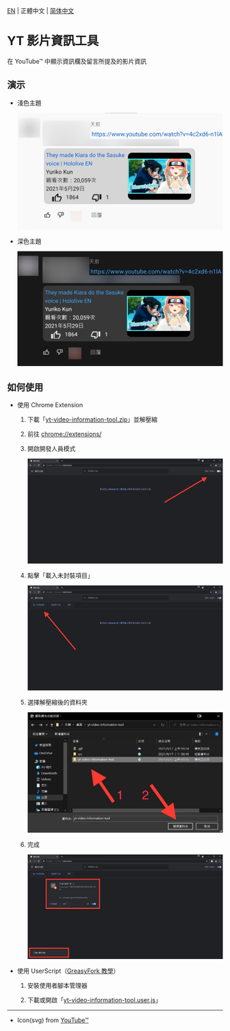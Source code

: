 [EN](./README.md) | 正體中文 | [简体中文](./README_CN.md)

# YT 影片資訊工具

在 YouTube™ 中顯示資訊欄及留言所提及的影片資訊

## 演示

* 淺色主題

    ![淺色主題](./src/demo/light.jpg)

* 深色主題

    ![深色主題](./src/demo/dark.jpg)

## 如何使用

* 使用 Chrome Extension

    1. 下載「[yt-video-information-tool.zip](./yt-video-information-tool.zip?raw=1)」並解壓縮

    1. 前往 [chrome://extensions/](chrome://extensions/)

    1. 開啟開發人員模式

        ![開啟開發人員模式](./src/tutorial/1.jpg)

    1. 點擊「載入未封裝項目」

        ![點擊「載入未封裝項目」](./src/tutorial/2.jpg)

    1. 選擇解壓縮後的資料夾

        ![選擇解壓縮後的資料夾](./src/tutorial/3.jpg)

    1. 完成

        ![完成](./src/tutorial/4.jpg)

* 使用 UserScript（[GreasyFork 教學](https://greasyfork.org/zh-TW)）

    1. 安裝使用者腳本管理器

    1. 下載或開啟「[yt-video-information-tool.user.js](./yt-video-information-tool.user.js?raw=1)」

---

* Icon(svg) from [YouTube™](https://youtube.com/)
